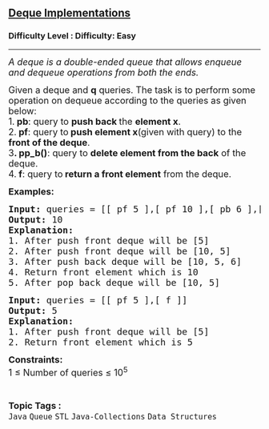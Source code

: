 <h2><a href="https://www.geeksforgeeks.org/problems/deque-implementations/1?page=1&category=Queue&sortBy=submissions">Deque Implementations</a></h2><h3>Difficulty Level : Difficulty: Easy</h3><hr><div class="problems_problem_content__Xm_eO"><p><em><span style="font-size: 18px;">A deque is a double-ended queue that allows enqueue and dequeue operations from both the ends.</span></em></p>
<p><span style="font-size: 18px;">Given a deque and <strong>q</strong> queries. The task is to perform some operation on dequeue according to the queries as given below:<br>1.<strong> pb</strong>: query to <strong>push back </strong>the <strong>element x</strong>.<br>2.<strong> pf</strong>: query to<strong> push element x</strong>(given with query) to the <strong>front of the deque</strong>.<br>3<strong>. pp_b()</strong>: query to <strong>delete element from the back</strong> of the deque.<br>4.<strong> f</strong>: query to<strong> return a front element</strong> from the deque.</span></p>
<p><span style="font-size: 18px;"><strong>Examples:</strong></span></p>
<pre><span style="font-size: 18px;"><strong>Input: </strong>queries = [[ pf 5 ],[ pf 10 ],[ pb 6 ],[ f ],[ pp_b ]]
<strong>Output:</strong> 10
<strong>Explanation:</strong> 
1. After push front deque will be [5]
2. After push front deque will be [10, 5]
3. After push back deque will be [10, 5, 6]
4. Return front element which is 10
5. After pop back deque will be [10, 5]</span></pre>
<pre><span style="font-size: 18px;"><strong>Input:</strong> queries = [[ pf 5 ],[ f ]]
<strong>Output:</strong> 5 
<strong>Explanation:</strong>
1. After push front deque will be [5]
2. Return front element which is 5
</span></pre>
<p><span style="font-size: 18px;"><strong>Constraints:</strong><br>1 ≤ Number of queries ≤ 10<sup>5</sup></span></p></div><br><p><span style=font-size:18px><strong>Topic Tags : </strong><br><code>Java</code>&nbsp;<code>Queue</code>&nbsp;<code>STL</code>&nbsp;<code>Java-Collections</code>&nbsp;<code>Data Structures</code>&nbsp;
